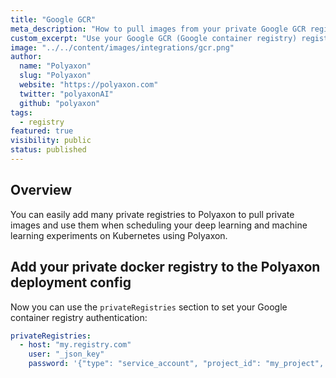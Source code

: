 ```yaml
---
title: "Google GCR"
meta_description: "How to pull images from your private Google GCR registry."
custom_excerpt: "Use your Google GCR (Google container registry) registry to start your machine learning and deep learning experiments on Kubernetes on Polyaxon."
image: "../../content/images/integrations/gcr.png"
author:
  name: "Polyaxon"
  slug: "Polyaxon"
  website: "https://polyaxon.com"
  twitter: "polyaxonAI"
  github: "polyaxon"
tags: 
  - registry
featured: true
visibility: public
status: published
---
```


## Overview

You can easily add many private registries to Polyaxon to pull private images and use them when scheduling your deep learning and machine learning experiments on Kubernetes using Polyaxon.

## Add your private docker registry to the Polyaxon deployment config

Now you can use the `privateRegistries` section to set your Google container registry authentication:

```yaml
privateRegistries:
  - host: "my.registry.com"
    user: "_json_key"
    password: '{"type": "service_account", "project_id": "my_project", "private_key_id": "ajshvasjhqweqetquytqut17253871238", "private_key": "-----BEGIN PRIVATE KEY-----\nASBHJASJDASBDJAJHSBDJB/sfbdj1223"}'

```
